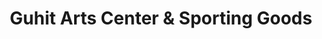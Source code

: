 ---
title: "Guhit Arts Center & Sporting Goods"
url: /calapan/guhit-arts-center-and-sporting-goods/
shop: sports
---